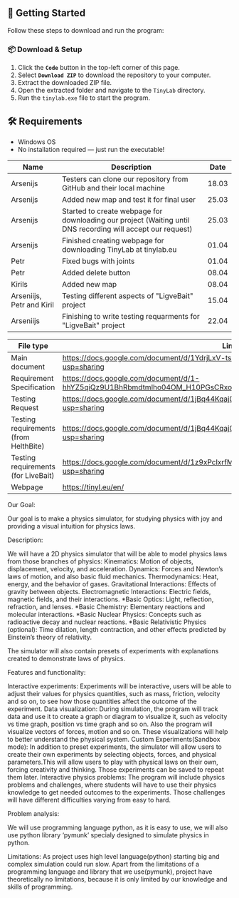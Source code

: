 ## 🚀 Getting Started

Follow these steps to download and run the program:

### 📦 Download & Setup

1. Click the **`Code`** button in the top-left corner of this page.
2. Select **`Download ZIP`** to download the repository to your computer.
3. Extract the downloaded ZIP file.
4. Open the extracted folder and navigate to the `TinyLab` directory.
5. Run the `tinylab.exe` file to start the program.

## 🛠 Requirements

- Windows OS  
- No installation required — just run the executable!

|Name|Description|Date|
|----|-----------|----|
|Arsenijs| Testers can clone our repository from GitHub and their local machine |18.03|
|Arsenijs| Added new map and test it for final user |25.03|
|Arsenijs| Started to create webpage for downloading our project (Waiting until DNS recording will accept our request)|25.03|
|Arsenijs|Finished creating webpage for downloading TinyLab at tinylab.eu |01.04|
|Petr|Fixed bugs with joints|01.04|
|Petr|Added delete button|08.04|
|Kirils|Added new map|08.04|
|Arseniijs, Petr and Kiril|Testing different aspects of "LigveBait" project|15.04|
|Arseniijs|Finishing to write testing requarments for "LigveBait" project|22.04|





|File type|Link|
|----|-----------|
|Main document|https://docs.google.com/document/d/1YdrjLxV-tsfsBy-2Zk96stcroOZ92SDeMhVguwEANpU/edit?usp=sharing|
|Requirement Specification|https://docs.google.com/document/d/1-hhYZ5qiQz9U1BhRbmdtmlho04OM_H10PGsCRxosmgg/edit?usp=sharing|
|Testing Request|https://docs.google.com/document/d/1jBq44Kqaj0euDHLlZKVQFuv9qyjdXIglMMZguoJXEmo/edit?usp=sharing|
|Testing requirements (from HelthBite)|https://docs.google.com/document/d/1jBq44Kqaj0euDHLlZKVQFuv9qyjdXIglMMZguoJXEmo/edit?usp=sharing|
|Testing requirements (for LiveBait)|https://docs.google.com/document/d/1z9xPclxrfMkjxtvWnX2vsNB_LoTVWPG7PWQwt9ruGig/edit?usp=sharing|
|Webpage|https://tinyl.eu/en/|





Our Goal:

Our goal is to make a physics simulator, for studying physics with joy and providing a visual intuition for physics laws.

Description:

We will have a 2D physics simulator that will be able to model physics laws from those branches of physics:
Kinematics: Motion of objects, displacement, velocity, and acceleration.
Dynamics: Forces and Newton’s laws of motion, and also basic fluid mechanics.
Thermodynamics: Heat, energy, and the behavior of gases.
Gravitational Interactions: Effects of gravity between objects.
Electromagnetic Interactions: Electric fields, magnetic fields, and their interactions.
*Basic Optics: Light, reflection, refraction, and lenses.
*Basic Chemistry: Elementary reactions and molecular interactions.
*Basic Nuclear Physics: Concepts such as radioactive decay and nuclear reactions.
*Basic Relativistic Physics (optional): Time dilation, length contraction, and other effects predicted by Einstein’s theory of relativity.

The simulator will also contain presets of experiments with explanations created to demonstrate laws of physics.

Features and functionality:

Interactive experiments: Experiments will be interactive, users will be able to adjust their values for physics quantities, such as mass, friction, velocity and so on, to see how those quantities affect the outcome of the experiment. 
Data visualization: During simulation, the program will track data and use it to create a graph or diagram to visualize it, such as velocity vs time graph, position vs time graph and so on. Also the program will visualize vectors of forces, motion and so on. These visualizations will help to better understand the physical system.
Custom Experiments(Sandbox mode): In addition to preset experiments, the simulator will allow users to create their own experiments by selecting objects, forces, and physical parameters.This will allow users to play with physical laws on their own, forcing creativity and thinking. Those experiments can be saved to repeat them later.
Interactive physics problems: The program will include physics problems and challenges, where students will have to use their physics knowledge to get needed outcomes to the experiments. Those challenges will have different difficulties varying from easy to hard.

Problem analysis:

We will use programming language python, as it is easy to use, we will also use python library ‘pymunk’ specialy designed to simulate physics in python. 

Limitations:
As project uses high level language(python) starting big and complex simulation could run slow. Apart from the limitations of a programming language and library that we use(pymunk), project have theoretically no limitations, because it is only limited by our knowledge and skills of programming.

